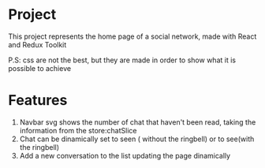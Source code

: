 # Project
This project represents the home page of a social network, made with React and Redux Toolkit 

P.S: css are not the best, but they are made in order to show what it is possible to achieve

# Features 
1) Navbar svg shows the number of chat that haven't been read, taking the information from the store:chatSlice
2) Chat can be dinamically set to seen ( without the ringbell) or to see(with the ringbell)
3) Add a new conversation to the list updating the page dinamically

